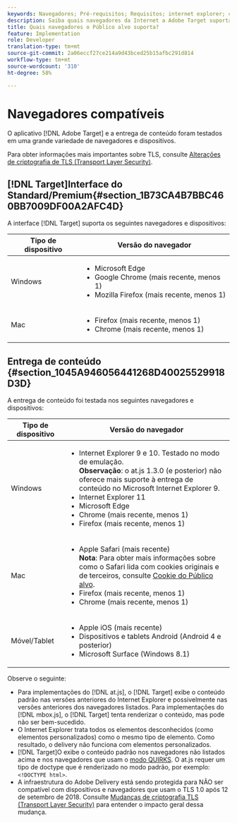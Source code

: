 ```yaml
---
keywords: Navegadores; Pré-requisitos; Requisitos; internet explorer; chrome; firefox; safari; android; surface
description: Saiba quais navegadores da Internet a Adobe Target suporta para sua interface e para o delivery de conteúdo.
title: Quais navegadores o Público alvo suporta?
feature: Implementation
role: Developer
translation-type: tm+mt
source-git-commit: 2a06eccf27ce214a9d43bced25b15afbc291d814
workflow-type: tm+mt
source-wordcount: '310'
ht-degree: 58%

---
```



# Navegadores compatíveis

O aplicativo [!DNL Adobe Target] e a entrega de conteúdo foram testados em uma grande variedade de navegadores e dispositivos.

Para obter informações mais importantes sobre TLS, consulte [Alterações de criptografia de TLS (Transport Layer Security)](/help/c-implementing-target/c-considerations-before-you-implement-target/tls-transport-layer-security-encryption.md#concept_CC1001E9D3AE4BABAF90B8311B0A6451).

## [!DNL Target]Interface do Standard/Premium{#section_1B73CA4B7BBC460BB7009DF00A2AFC4D}

A interface [!DNL Target] suporta os seguintes navegadores e dispositivos:

| Tipo de dispositivo | Versão do navegador |
|--- |--- |
| Windows | <ul><li>Microsoft Edge</li><li>Google Chrome (mais recente, menos 1)</li><li>Mozilla Firefox (mais recente, menos 1)</li></ul> |
| Mac | <ul><li>Firefox (mais recente, menos 1)</li><li>Chrome (mais recente, menos 1)</li></ul> |

## Entrega de conteúdo {#section_1045A946056441268D40025529918D3D}

A entrega de conteúdo foi testada nos seguintes navegadores e dispositivos:

| Tipo de dispositivo | Versão do navegador |
|--- |--- |
| Windows | <ul><li>Internet Explorer 9 e 10. Testado no modo de emulação.<br>**Observação**: o at.js 1.3.0 (e posterior) não oferece mais suporte à entrega de conteúdo no Microsoft Internet Explorer 9.</li><li>Internet Explorer 11</li><li>Microsoft Edge</li><li>Chrome (mais recente, menos 1)</li><li>Firefox (mais recente, menos 1)</li></ul> |
| Mac | <ul><li>Apple Safari (mais recente)<br>**Nota**: Para obter mais informações sobre como o Safari lida com cookies originais e de terceiros, consulte [Cookie do Público alvo](/help/c-implementing-target/c-implementing-target-for-client-side-web/t-mbox-download/cookie-behavior.md).</li><li>Firefox (mais recente, menos 1)</li><li>Chrome (mais recente, menos 1)</li></ul> |
| Móvel/Tablet | <ul><li>Apple iOS (mais recente)</li><li>Dispositivos e tablets Android (Android 4 e posterior)</li><li>Microsoft Surface (Windows 8.1)</li></ul> |

Observe o seguinte:

* Para implementações do [!DNL at.js], o [!DNL Target] exibe o conteúdo padrão nas versões anteriores do Internet Explorer e possivelmente nas versões anteriores dos navegadores listados. Para implementações do [!DNL mbox.js], o [!DNL Target] tenta renderizar o conteúdo, mas pode não ser bem-sucedido.
* O Internet Explorer trata todos os elementos desconhecidos (como elementos personalizados) como o mesmo tipo de elemento. Como resultado, o delivery não funciona com elementos personalizados.
* [!DNL Target]O exibe o conteúdo padrão nos navegadores não listados acima e nos navegadores que usam o [modo QUIRKS](https://en.wikipedia.org/wiki/Quirks_mode). O at.js requer um tipo de doctype que é renderizado no modo padrão, por exemplo: `<!DOCTYPE html>`.
* A infraestrutura do Adobe Delivery está sendo protegida para NÃO ser compatível com dispositivos e navegadores que usam o TLS 1.0 após 12 de setembro de 2018. Consulte [Mudanças de criptografia TLS (Transport Layer Security)](/help/c-implementing-target/c-considerations-before-you-implement-target/tls-transport-layer-security-encryption.md#concept_CC1001E9D3AE4BABAF90B8311B0A6451) para entender o impacto geral dessa mudança.
